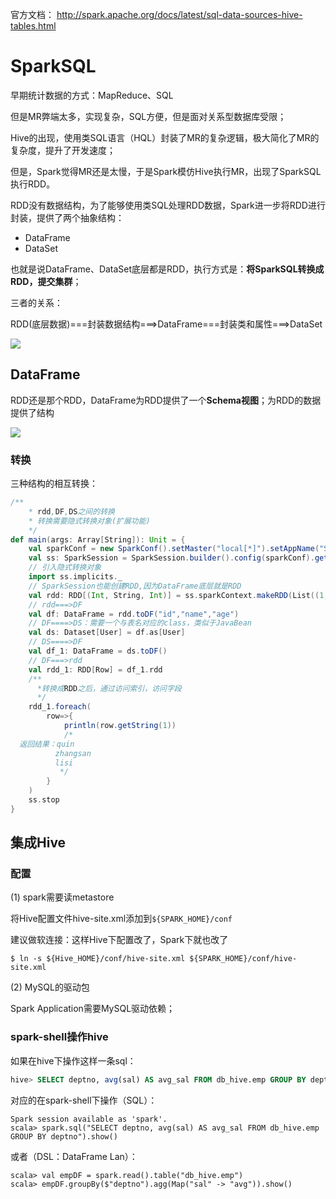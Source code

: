 官方文档： http://spark.apache.org/docs/latest/sql-data-sources-hive-tables.html 

# SparkSQL

早期统计数据的方式：MapReduce、SQL

但是MR弊端太多，实现复杂，SQL方便，但是面对关系型数据库受限；

Hive的出现，使用类SQL语言（HQL）封装了MR的复杂逻辑，极大简化了MR的复杂度，提升了开发速度；

但是，Spark觉得MR还是太慢，于是Spark模仿Hive执行MR，出现了SparkSQL执行RDD。

RDD没有数据结构，为了能够使用类SQL处理RDD数据，Spark进一步将RDD进行封装，提供了两个抽象结构：

- DataFrame
- DataSet

也就是说DataFrame、DataSet底层都是RDD，执行方式是：**将SparkSQL转换成RDD，提交集群**；

三者的关系：

RDD(底层数据)===封装数据结构===>DataFrame===封装类和属性===>DataSet

![](C:/Users/whr/Desktop/Spark/image/dataset.png)

## DataFrame

RDD还是那个RDD，DataFrame为RDD提供了一个**Schema视图**；为RDD的数据提供了结构

![](C:/Users/whr/Desktop/Spark/image/dataframe.png)

### 转换

三种结构的相互转换：

```scala
/**
    * rdd,DF,DS之间的转换
    * 转换需要隐式转换对象(扩展功能)
    */
def main(args: Array[String]): Unit = {
    val sparkConf = new SparkConf().setMaster("local[*]").setAppName("SparkSQL")
    val ss: SparkSession = SparkSession.builder().config(sparkConf).getOrCreate()
    // 引入隐式转换对象
    import ss.implicits._
    // SparkSession也能创建RDD,因为DataFrame底层就是RDD
    val rdd: RDD[(Int, String, Int)] = ss.sparkContext.makeRDD(List((1,"zhangsan",12),(2,"lisi",17),(3,"quin",17)))
    // rdd===>DF
    val df: DataFrame = rdd.toDF("id","name","age")
    // DF====>DS：需要一个与表名对应的class，类似于JavaBean
    val ds: Dataset[User] = df.as[User]
    // DS====>DF
    val df_1: DataFrame = ds.toDF()
    // DF===>rdd
    val rdd_1: RDD[Row] = df_1.rdd
    /**
      *转换成RDD之后，通过访问索引，访问字段
      */
    rdd_1.foreach(
        row=>{
            println(row.getString(1))
            /*
  返回结果：quin
          zhangsan
          lisi
           */
        }
    )
    ss.stop
}
```

## 集成Hive

### 配置

(1) spark需要读metastore

将Hive配置文件hive-site.xml添加到`${SPARK_HOME}/conf`

建议做软连接：这样Hive下配置改了，Spark下就也改了

```shell
$ ln -s ${Hive_HOME}/conf/hive-site.xml ${SPARK_HOME}/conf/hive-site.xml
```

(2) MySQL的驱动包

Spark Application需要MySQL驱动依赖； 

### spark-shell操作hive

如果在hive下操作这样一条sql：

```sql
hive> SELECT deptno, avg(sal) AS avg_sal FROM db_hive.emp GROUP BY deptno;
```

对应的在spark-shell下操作（SQL）：

```shell
Spark session available as 'spark'.
scala> spark.sql("SELECT deptno, avg(sal) AS avg_sal FROM db_hive.emp GROUP BY deptno").show()
```

或者（DSL：DataFrame Lan）：

```shell
scala> val empDF = spark.read().table("db_hive.emp")
scala> empDF.groupBy($"deptno").agg(Map("sal" -> "avg")).show()
```





